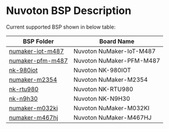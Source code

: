 # Nuvoton BSP Description
Current supported BSP shown in below table:

| **BSP Folder** | **Board Name** |
| ------------------------- | -------------------------- |
| [numaker-iot-m487](numaker-iot-m487) | Nuvoton NuMaker-IoT-M487 |
| [numaker-pfm-m487](numaker-pfm-m487) | Nuvoton NuMaker-PFM-M487 |
| [nk-980iot](nk-980iot) | Nuvoton NK-980IOT |
| [numaker-m2354](numaker-m2354) | Nuvoton NuMaker-M2354 |
| [nk-rtu980](nk-rtu980) | Nuvoton NK-RTU980 |
| [nk-n9h30](nk-n9h30) | Nuvoton NK-N9H30 |
| [numaker-m032ki](numaker-m032ki) | Nuvoton NuMaker-M032KI |
| [numaker-m467hj](numaker-m467hj) | Nuvoton NuMaker-M467HJ |
